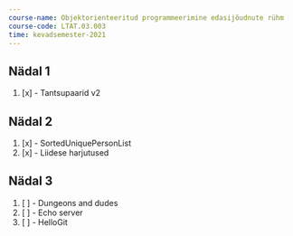 ```yaml
---
course-name: Objektorienteeritud programmeerimine edasijõudnute rühm
course-code: LTAT.03.003
time: kevadsemester-2021
---
```

## Nädal 1
1. [x] - Tantsupaarid v2
## Nädal 2
1. [x] - SortedUniquePersonList
2. [x] - Liidese harjutused
## Nädal 3
1. [ ] - Dungeons and dudes
2. [ ] - Echo server
3. [ ] - HelloGit
